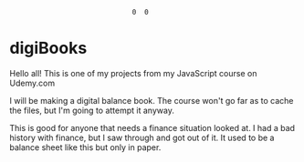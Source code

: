                                  0  0


# digiBooks
Hello all! This is one of my projects from my JavaScript course on Udemy.com

I will be making a digital balance book. The course won't go far as to cache the files, but I'm going to attempt it anyway. 

This is good for anyone that needs a finance situation looked at. I had a bad history with finance, but I saw through and got out of it. It used to be a balance sheet like this but only in paper. 


